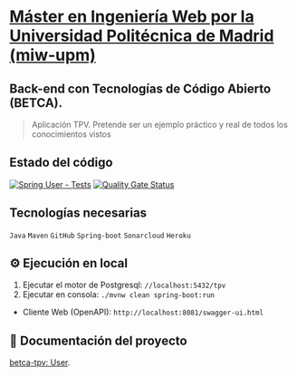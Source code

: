 # [Máster en Ingeniería Web por la Universidad Politécnica de Madrid (miw-upm)](http://miw.etsisi.upm.es)
## Back-end con Tecnologías de Código Abierto (BETCA).
> Aplicación TPV. Pretende ser un ejemplo práctico y real de todos los conocimientos vistos

## Estado del código
[![Spring User - Tests](https://github.com/miw-upm/betca-tpv-user/actions/workflows/test-sonar.yml/badge.svg)](https://github.com/miw-upm/betca-tpv-user/actions/workflows/test-sonar.yml)
[![Quality Gate Status](https://sonarcloud.io/api/project_badges/measure?branch=develop&project=es.upm.miw%3Abetca-tpv-user&metric=alert_status)](https://sonarcloud.io/dashboard?id=es.upm.miw%3Abetca-tpv-user&branch=develop)

## Tecnologías necesarias
`Java` `Maven` `GitHub` `Spring-boot` `Sonarcloud` `Heroku`

## :gear: Ejecución en local
1. Ejecutar el motor de Postgresql: `//localhost:5432/tpv`
1. Ejecutar en consola: `./mvnw clean spring-boot:run`

* Cliente Web (OpenAPI): `http://localhost:8081/swagger-ui.html`

## :book: Documentación del proyecto
[betca-tpv: User](https://github.com/miw-upm/betca-tpv#back-end-user).


